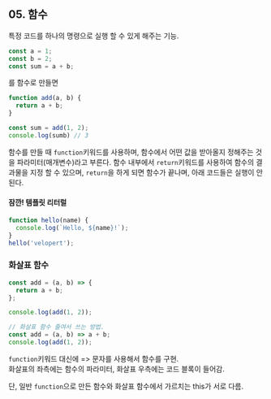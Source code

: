 ## 05. 함수
특정 코드를 하나의 명령으로 실행 할 수 있게 해주는 기능.
``` js
const a = 1;
const b = 2;
const sum = a + b;
```
를 함수로 만들면 
``` js
function add(a, b) {
  return a + b;
}

const sum = add(1, 2);
console.log(sumb) // 3
```
함수를 만들 때 ```function```키워드를 사용하며, 함수에서 어떤 값을 받아올지 정해주는 것을 파라미터(매개변수)라고 부른다.
함수 내부에서 ```return```키워드를 사용하여 함수의 결과물을 지정 할 수 있으며, ```return```을 하게 되면 함수가 끝나며, 아래 코드들은 실행이 안된다.

#### 잠깐! 템플릿 리터럴
``` js
function hello(name) {
  console.log(`Hello, ${name}!`);
}
hello('velopert');
```

### 화살표 함수
``` js
const add = (a, b) => {
  return a + b;
};

console.log(add(1, 2));

// 화살표 함수 줄여서 쓰는 방법.
const add = (a, b) => a + b;
console.log(add(1, 2));
```
```function```키워드 대신에 => 문자를 사용해서 함수를 구현.  
화살표의 좌측에는 함수의 파라미터, 화살표 우측에는 코드 블록이 들어감.

단, 일반 ```function```으로 만든 함수와 화살표 함수에서 가르치는 this가 서로 다름.
